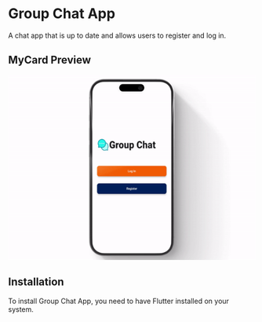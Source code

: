 # Group Chat App

A chat app that is up to date and allows users to register and log in.

## MyCard Preview

![Group Chat App](group_chat.gif)





## Installation

To install Group Chat App, you need to have Flutter installed on your system.



